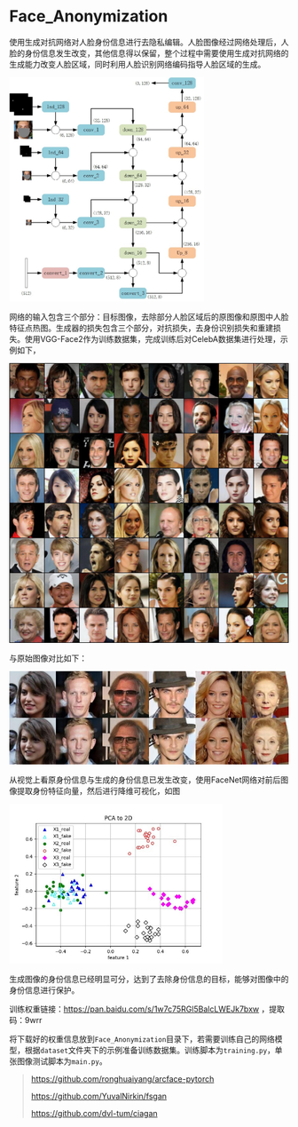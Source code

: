 # Face_Anonymization
使用生成对抗网络对人脸身份信息进行去隐私编辑。人脸图像经过网络处理后，人脸的身份信息发生改变，其他信息得以保留，整个过程中需要使用生成对抗网络的生成能力改变人脸区域，同时利用人脸识别网络编码指导人脸区域的生成。

<img src='./images/1.jpg' style='zoom:0.4'>

网络的输入包含三个部分：目标图像，去除部分人脸区域后的原图像和原图中人脸特征点热图。生成器的损失包含三个部分，对抗损失，去身份识别损失和重建损失。使用VGG-Face2作为训练数据集，完成训练后对CelebA数据集进行处理，示例如下，

<img src='./images/7.jpg'>

与原始图像对比如下：

<img src='./images/6.jpg'>

从视觉上看原身份信息与生成的身份信息已发生改变，使用FaceNet网络对前后图像提取身份特征向量，然后进行降维可视化，如图

<img src='./images/5.jpg' style='zoom:0.6'>

生成图像的身份信息已经明显可分，达到了去除身份信息的目标，能够对图像中的身份信息进行保护。



训练权重链接：https://pan.baidu.com/s/1w7c75RGl5BalcLWEJk7bxw ，提取码：9wrr

将下载好的权重信息放到`Face_Anonymization`目录下，若需要训练自己的网络模型，根据`dataset`文件夹下的示例准备训练数据集。训练脚本为`training.py`，单张图像测试脚本为`main.py`。

> https://github.com/ronghuaiyang/arcface-pytorch
>
> https://github.com/YuvalNirkin/fsgan
>
> https://github.com/dvl-tum/ciagan

